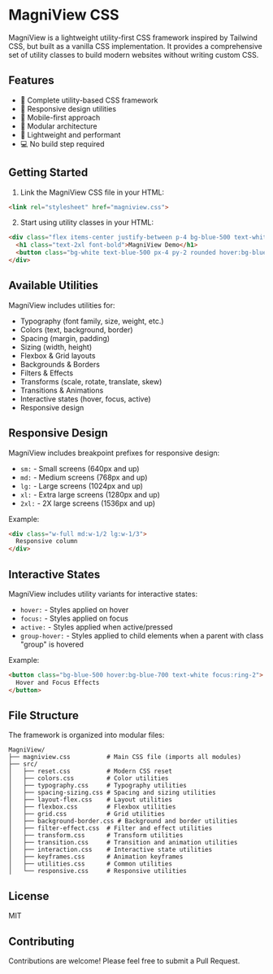 # MagniView CSS

MagniView is a lightweight utility-first CSS framework inspired by Tailwind CSS, but built as a vanilla CSS implementation. It provides a comprehensive set of utility classes to build modern websites without writing custom CSS.

## Features

- 🎨 Complete utility-based CSS framework
- 🔄 Responsive design utilities
- 📱 Mobile-first approach
- 🧩 Modular architecture
- 🚀 Lightweight and performant
- 💻 No build step required

## Getting Started

1. Link the MagniView CSS file in your HTML:

```html
<link rel="stylesheet" href="magniview.css">
```

2. Start using utility classes in your HTML:

```html
<div class="flex items-center justify-between p-4 bg-blue-500 text-white">
  <h1 class="text-2xl font-bold">MagniView Demo</h1>
  <button class="bg-white text-blue-500 px-4 py-2 rounded hover:bg-blue-50 transition">Click Me</button>
</div>
```

## Available Utilities

MagniView includes utilities for:

- Typography (font family, size, weight, etc.)
- Colors (text, background, border)
- Spacing (margin, padding)
- Sizing (width, height)
- Flexbox & Grid layouts
- Backgrounds & Borders
- Filters & Effects
- Transforms (scale, rotate, translate, skew)
- Transitions & Animations
- Interactive states (hover, focus, active)
- Responsive design

## Responsive Design

MagniView includes breakpoint prefixes for responsive design:

- `sm:` - Small screens (640px and up)
- `md:` - Medium screens (768px and up)
- `lg:` - Large screens (1024px and up)
- `xl:` - Extra large screens (1280px and up)
- `2xl:` - 2X large screens (1536px and up)

Example:

```html
<div class="w-full md:w-1/2 lg:w-1/3">
  Responsive column
</div>
```

## Interactive States

MagniView includes utility variants for interactive states:

- `hover:` - Styles applied on hover
- `focus:` - Styles applied on focus
- `active:` - Styles applied when active/pressed
- `group-hover:` - Styles applied to child elements when a parent with class "group" is hovered

Example:

```html
<button class="bg-blue-500 hover:bg-blue-700 text-white focus:ring-2">
  Hover and Focus Effects
</button>
```

## File Structure

The framework is organized into modular files:

```
MagniView/
├── magniview.css          # Main CSS file (imports all modules)
├── src/
│   ├── reset.css          # Modern CSS reset
│   ├── colors.css         # Color utilities
│   ├── typography.css     # Typography utilities
│   ├── spacing-sizing.css # Spacing and sizing utilities
│   ├── layout-flex.css    # Layout utilities
│   ├── flexbox.css        # Flexbox utilities
│   ├── grid.css           # Grid utilities
│   ├── background-border.css # Background and border utilities
│   ├── filter-effect.css  # Filter and effect utilities
│   ├── transform.css      # Transform utilities
│   ├── transition.css     # Transition and animation utilities
│   ├── interaction.css    # Interactive state utilities
│   ├── keyframes.css      # Animation keyframes
│   ├── utilities.css      # Common utilities
│   └── responsive.css     # Responsive utilities
```

## License

MIT

## Contributing

Contributions are welcome! Please feel free to submit a Pull Request. 
